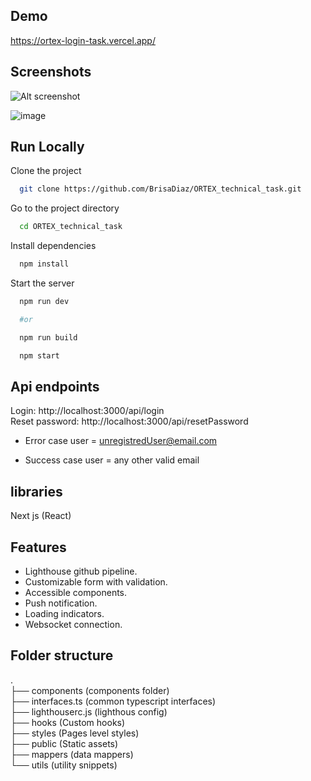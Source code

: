 ## Demo

https://ortex-login-task.vercel.app/

## Screenshots


![Alt screenshot](https://res.cloudinary.com/myproyects/image/upload/v1645412601/proyects/gif_myouif.gif)



![image](https://res.cloudinary.com/myproyects/image/upload/v1645383078/proyects/lighthouse-min_omekxw.webp)

## Run Locally

Clone the project

```bash
  git clone https://github.com/BrisaDiaz/ORTEX_technical_task.git
```

Go to the project directory

```bash
  cd ORTEX_technical_task
```

Install dependencies

```bash
  npm install
```

Start the server

```bash
  npm run dev

  #or

  npm run build

  npm start

```

## Api endpoints

Login: http://localhost:3000/api/login  
Reset password: http://localhost:3000/api/resetPassword

- Error case user = unregistredUser@email.com

- Success case user = any other valid email

## libraries

Next js (React)

## Features

- Lighthouse github pipeline.
- Customizable form with validation.
- Accessible components.
- Push notification.
- Loading indicators.
- Websocket connection.

## Folder structure

.  
├── components (components folder)    
├── interfaces.ts (common typescript interfaces)    
├── lighthouserc.js (lighthous config)  
├── hooks (Custom hooks)    
├── styles (Pages level styles)    
├── public (Static assets)    
├── mappers (data mappers)    
└── utils (utility snippets)  
